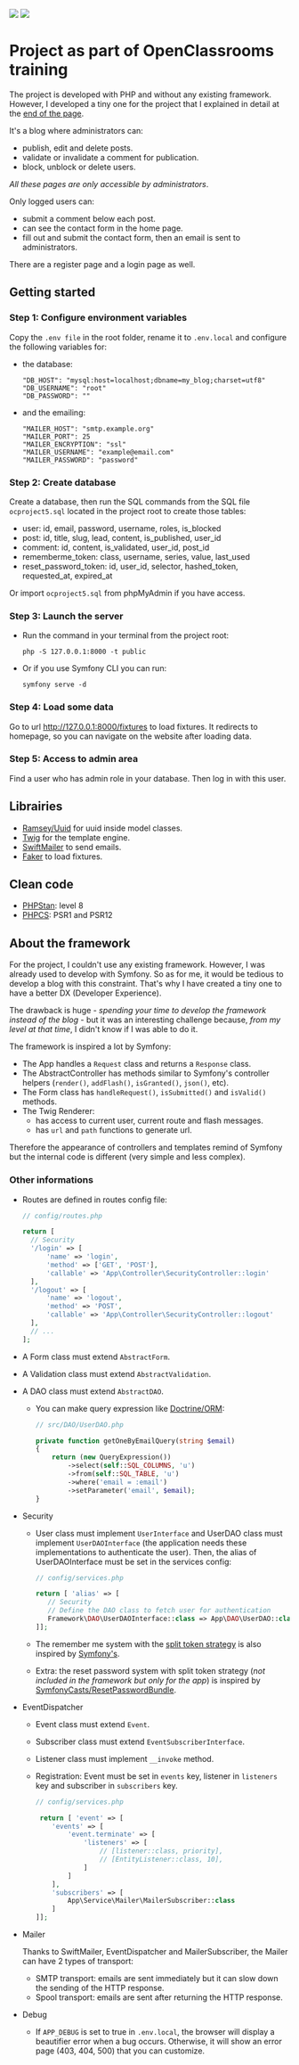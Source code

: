 <a href="https://codeclimate.com/github/Benitorax/ocproject5/maintainability"><img src="https://api.codeclimate.com/v1/badges/d6c4613ad1927f13e5a8/maintainability" /></a>
<a href="https://www.codacy.com/gh/Benitorax/ocproject5/dashboard?utm_source=github.com&amp;utm_medium=referral&amp;utm_content=Benitorax/ocproject5&amp;utm_campaign=Badge_Grade"><img src="https://app.codacy.com/project/badge/Grade/8a6e2a716ac04a6087353ccb101791d3"/></a>

# Project as part of OpenClassrooms training

The project is developed with PHP and without any existing framework. However, I developed a tiny one for the project that I explained in detail at the [end of the page](#about-the-framework).

It's a blog where administrators can: 
- publish, edit and delete posts.
- validate or invalidate a comment for publication.
- block, unblock or delete users.

*All these pages are only accessible by administrators*.


Only logged users can:
- submit a comment below each post.
- can see the contact form in the home page.
- fill out and submit the contact form, then an email is sent to administrators.

There are a register page and a login page as well.


## Getting started
### Step 1: Configure environment variables
Copy the `.env file` in the root folder, rename it to `.env.local` and configure the following variables for:
- the database:
  ```
  "DB_HOST": "mysql:host=localhost;dbname=my_blog;charset=utf8"
  "DB_USERNAME": "root"
  "DB_PASSWORD": ""
  ```

- and the emailing:
  ```
  "MAILER_HOST": "smtp.example.org"
  "MAILER_PORT": 25
  "MAILER_ENCRYPTION": "ssl"
  "MAILER_USERNAME": "example@email.com"
  "MAILER_PASSWORD": "password"
  ```

### Step 2: Create database
Create a database, then run the SQL commands from the SQL file `ocproject5.sql` located in the project root to create those tables:
- user: id, email, password, username, roles, is_blocked
- post: id, title, slug, lead, content, is_published, user_id
- comment: id, content, is_validated, user_id, post_id
- rememberme_token: class, username, series, value, last_used
- reset_password_token: id, user_id, selector, hashed_token, requested_at, expired_at
    
Or import `ocproject5.sql` from phpMyAdmin if you have access.

### Step 3: Launch the server
- Run the command in your terminal from the project root:
  ```
  php -S 127.0.0.1:8000 -t public
  ```

- Or if you use Symfony CLI you can run:
  ```
  symfony serve -d
  ```

### Step 4: Load some data
Go to url http://127.0.0.1:8000/fixtures to load fixtures. It redirects to homepage, so you can navigate on the website after loading data.

### Step 5: Access to admin area
Find a user who has admin role in your database. Then log in with this user.

## Librairies
- [Ramsey/Uuid](https://github.com/ramsey/uuid) for uuid inside model classes. 
- [Twig](https://github.com/twigphp/Twig) for the template engine.
- [SwiftMailer](https://github.com/swiftmailer/swiftmailer) to send emails.
- [Faker](https://github.com/fzaninotto/Faker) to load fixtures.

## Clean code
- [PHPStan](https://github.com/phpstan/phpstan): level 8
- [PHPCS](https://github.com/squizlabs/PHP_CodeSniffer): PSR1 and PSR12

## About the framework
For the project, I couldn't use any existing framework. However, I was already used to develop with Symfony. So as for me, it would be tedious to develop a blog with this constraint. That's why I have created a tiny one to have a better DX (Developer Experience).

The drawback is huge - *spending your time to develop the framework instead of the blog* - but it was an interesting challenge because, *from my level at that time*, I didn't know if I was able to do it.

The framework is inspired a lot by Symfony:
- The App handles a `Request` class and returns a `Response` class.
- The AbstractController has methods similar to Symfony's controller helpers (`render()`, `addFlash()`, `isGranted()`, `json()`, etc).
- The Form class has `handleRequest()`, `isSubmitted()` and `isValid()` methods.
- The Twig Renderer:
  - has access to current user, current route and flash messages.
  - has `url` and `path` functions to generate url.

Therefore the appearance of controllers and templates remind of Symfony but the internal code is different (very simple and less complex).

### Other informations
- Routes are defined in routes config file:

  ```php
  // config/routes.php
  
  return [
    // Security
    '/login' => [
        'name' => 'login',
        'method' => ['GET', 'POST'],
        'callable' => 'App\Controller\SecurityController::login'
    ],
    '/logout' => [
        'name' => 'logout',
        'method' => 'POST',
        'callable' => 'App\Controller\SecurityController::logout'
    ],
    // ...
  ];
  ```
- A Form class must extend `AbstractForm`.
- A Validation class must extend `AbstractValidation`.
- A DAO class must extend `AbstractDAO`.
  - You can make query expression like [Doctrine/ORM](https://github.com/doctrine/orm):

    ```php
    // src/DAO/UserDAO.php

    private function getOneByEmailQuery(string $email)
    {
        return (new QueryExpression())
            ->select(self::SQL_COLUMNS, 'u')
            ->from(self::SQL_TABLE, 'u')
            ->where('email = :email')
            ->setParameter('email', $email);
    }
    ```

- Security
  - User class must implement `UserInterface` and UserDAO class must implement `UserDAOInterface` (the application needs these implementations to authenticate the user). Then, the alias of UserDAOInterface must be set in the services config:

     ```php
     // config/services.php

     return [ 'alias' => [
        // Security
        // Define the DAO class to fetch user for authentication
        Framework\DAO\UserDAOInterface::class => App\DAO\UserDAO::class
    ]];
     ```
 
  - The remember me system with the [split token strategy](https://paragonie.com/blog/2017/02/split-tokens-token-based-authentication-protocols-without-side-channels) is also inspired by [Symfony's](https://github.com/symfony/security-http).
  - Extra: the reset password system with split token strategy (*not included in the framework but only for the app*) is inspired by [SymfonyCasts/ResetPasswordBundle](https://github.com/SymfonyCasts/reset-password-bundle).

- EventDispatcher
  - Event class must extend `Event`.
  - Subscriber class must extend `EventSubscriberInterface`.
  - Listener class must implement `__invoke` method.
  - Registration: Event must be set in `events` key, listener in `listeners` key and subscriber in `subscribers` key.

    ```php
    // config/services.php

     return [ 'event' => [
        'events' => [
            'event.terminate' => [
                'listeners' => [
                    // [listener::class, priority],
                    // [EntityListener::class, 10],
                ]
            ]
        ],
        'subscribers' => [
            App\Service\Mailer\MailerSubscriber::class
        ]
    ]];
    ```
- Mailer

  Thanks to SwiftMailer, EventDispatcher and MailerSubscriber, the Mailer can have 2 types of transport:
  - SMTP transport: emails are sent immediately but it can slow down the sending of the HTTP response. 
  - Spool transport: emails are sent after returning the HTTP response.

- Debug
  - If `APP_DEBUG` is set to true in `.env.local`, the browser will display a beautifier error when a bug occurs. Otherwise, it will show an error page (403, 404, 500) that you can customize.
